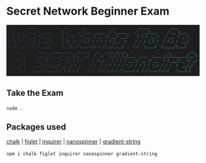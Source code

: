 # Secret Network Beginner Exam

![screenshot](Screenshot.png)

## Take the Exam

`node .`

## Packages used

[chalk](https://github.com/chalk/chalk) | [figlet](https://github.com/patorjk/figlet.js) | [inquirer](https://github.com/SBoudrias/Inquirer.js) | [nanospinner](https://github.com/usmanyunusov/nanospinner) | [gradient-string](https://github.com/bokub/gradient-string)

`npm i chalk figlet inquirer nanospinner gradient-string`
